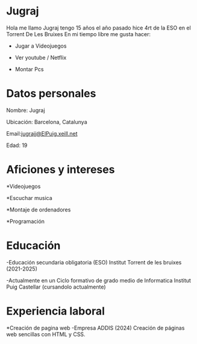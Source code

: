 # Jugraj
Hola me llamo Jugraj tengo 15 años el año pasado hice 4rt de la ESO en el Torrent De Les Bruixes 
En mi tiempo libre me gusta hacer:

- Jugar a Videojuegos

- Ver youtube / Netflix

- Montar Pcs


  
# Datos personales
Nombre: Jugraj

Ubicación: Barcelona, Catalunya

Email:jugrajj@ElPuig.xeill.net

Edad: 19

# Aficiones y intereses

*Videojuegos

*Escuchar musica

*Montaje de ordenadores

*Programación

# Educación
-Educación secundaria obligatoria (ESO) Institut Torrent de les bruixes (2021-2025)

-Actualmente en un Ciclo formativo de grado medio de Informatica Institut Puig Castellar (cursandolo actualmente)

# Experiencia laboral
*Creación de pagina web -Empresa ADDIS (2024) Creación de páginas web sencillas con HTML y CSS.


